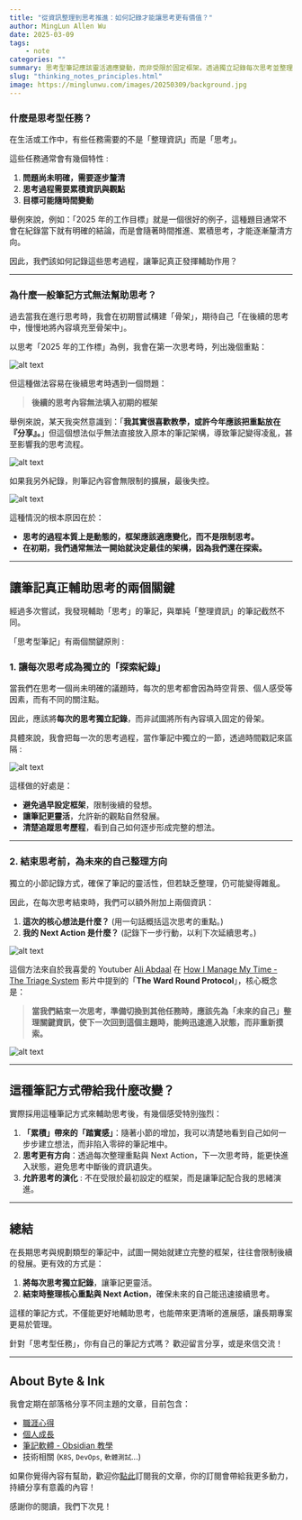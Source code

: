 ```yaml
---
title: "從資訊整理到思考推進：如何記錄才能讓思考更有價值？"
author: MingLun Allen Wu
date: 2025-03-09
tags: 
    - note
categories: ""
summary: 思考型筆記應該靈活適應變動，而非受限於固定框架。透過獨立記錄每次思考並整理重點與 Next Action，能讓筆記真正成為推動思考與決策的助力。
slug: "thinking_notes_principles.html"
image: https://minglunwu.com/images/20250309/background.jpg
---
```


### 什麼是思考型任務？

在生活或工作中，有些任務需要的不是「整理資訊」而是「思考」。

這些任務通常會有幾個特性 :

1. **問題尚未明確，需要逐步釐清**
2. **思考過程需要累積資訊與觀點**
3. **目標可能隨時間變動**

舉例來說，例如：「2025 年的工作目標」就是一個很好的例子，這種題目通常不會在紀錄當下就有明確的結論，而是會隨著時間推進、累積思考，才能逐漸釐清方向。

因此，我們該如何記錄這些思考過程，讓筆記真正發揮輔助作用？

---

### 為什麼一般筆記方式無法幫助思考？

過去當我在進行思考時，我會在初期嘗試構建「骨架」，期待自己「在後續的思考中，慢慢地將內容填充至骨架中」。

以思考「2025 年的工作標」為例，我會在第一次思考時，列出幾個重點：

![alt text](https://minglunwu.com/images/20250309/example_1.png)

但這種做法容易在後續思考時遇到一個問題：

> **後續的思考內容無法填入初期的框架**

舉例來說，某天我突然意識到：「**我其實很喜歡教學，或許今年應該把重點放在『分享』。**」但這個想法似乎無法直接放入原本的筆記架構，導致筆記變得凌亂，甚至影響我的思考流程。

![alt text](https://minglunwu.com/images/20250309/example_2.png)

如果我另外紀錄，則筆記內容會無限制的擴展，最後失控。

![alt text](https://minglunwu.com/images/20250309/example_3.png)

這種情況的根本原因在於：

- **思考的過程本質上是動態的，框架應該適應變化，而不是限制思考。**
- **在初期，我們通常無法一開始就決定最佳的架構，因為我們還在探索。**

---

## 讓筆記真正輔助思考的兩個關鍵

經過多次嘗試，我發現輔助「思考」的筆記，與單純「整理資訊」的筆記截然不同。

「思考型筆記」有兩個關鍵原則 :

### 1. 讓每次思考成為獨立的「探索紀錄」

當我們在思考一個尚未明確的議題時，每次的思考都會因為時空背景、個人感受等因素，而有不同的關注點。

因此，應該將**每次的思考獨立記錄**，而非試圖將所有內容填入固定的骨架。

具體來說，我會把每一次的思考過程，當作筆記中獨立的一節，透過時間戳記來區隔 :

![alt text](https://minglunwu.com/images/20250309/example_4.png)

這樣做的好處是：

- **避免過早設定框架**，限制後續的發想。
- **讓筆記更靈活**，允許新的觀點自然發展。
- **清楚追蹤思考歷程**，看到自己如何逐步形成完整的想法。

---

### 2. 結束思考前，為未來的自己整理方向

獨立的小節記錄方式，確保了筆記的靈活性，但若缺乏整理，仍可能變得雜亂。

因此，在每次思考結束時，我們可以額外附加上兩個資訊：

1. **這次的核心想法是什麼？** (用一句話概括這次思考的重點。)
2. **我的 Next Action 是什麼？** (記錄下一步行動，以利下次延續思考。)

![alt text](https://minglunwu.com/images/20250309/example_5.png)

這個方法來自於我喜愛的 Youtuber [Ali Abdaal](https://www.youtube.com/@aliabdaal) 在 [How I Manage My Time - The Triage System](https://youtu.be/VpN78TXMSUM?t=795) 影片中提到的「**The Ward Round Protocol**」，核心概念是：

> **當我們結束一次思考，準備切換到其他任務時，應該先為「未來的自己」整理關鍵資訊，使下一次回到這個主題時，能夠迅速進入狀態，而非重新摸索。**

![alt text](https://minglunwu.com/images/20250309/example_6.png)

---

## 這種筆記方式帶給我什麼改變？

實際採用這種筆記方式來輔助思考後，有幾個感受特別強烈：

1. **「累積」帶來的「踏實感」**：隨著小節的增加，我可以清楚地看到自己如何一步步建立想法，而非陷入零碎的筆記堆中。
2. **思考更有方向**：透過每次整理重點與 Next Action，下一次思考時，能更快進入狀態，避免思考中斷後的資訊遺失。
3. **允許思考的演化** : 不在受限於最初設定的框架，而是讓筆記配合我的思緒演進。

---

## 總結

在長期思考與規劃類型的筆記中，試圖一開始就建立完整的框架，往往會限制後續的發展。更有效的方式是：

1. **將每次思考獨立記錄**，讓筆記更靈活。
2. **結束時整理核心重點與 Next Action**，確保未來的自己能迅速接續思考。

這樣的筆記方式，不僅能更好地輔助思考，也能帶來更清晰的進展感，讓長期專案更易於管理。

針對「思考型任務」，你有自己的筆記方式嗎？ 歡迎留言分享，或是來信交流！

---

## About Byte & Ink

我會定期在部落格分享不同主題的文章，目前包含：

- [職涯心得](https://minglunwu.com/tags/career/)
- [個人成長](https://minglunwu.com/categories/weekly-reflection/)
- [筆記軟體 - Obsidian 教學](http://minglunwu.com/categories/obsidian/)
- 技術相關 (`K8S`, `DevOps`, `軟體測試`...)

如果你覺得內容有幫助，歡迎你[點此](https://minglunwu.substack.com/subscribe)訂閱我的文章，你的訂閱會帶給我更多動力，持續分享有意義的內容！

感謝你的閱讀，我們下次見！
